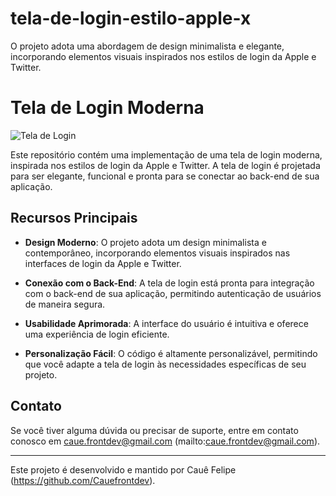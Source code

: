 # tela-de-login-estilo-apple-x
O projeto adota uma abordagem de design minimalista e elegante, incorporando elementos visuais inspirados nos estilos de login da Apple e Twitter.

# Tela de Login Moderna

![Tela de Login](login-screenshot.png)

Este repositório contém uma implementação de uma tela de login moderna, inspirada nos estilos de login da Apple e Twitter. A tela de login é projetada para ser elegante, funcional e pronta para se conectar ao back-end de sua aplicação.

## Recursos Principais

- **Design Moderno**: O projeto adota um design minimalista e contemporâneo, incorporando elementos visuais inspirados nas interfaces de login da Apple e Twitter.

- **Conexão com o Back-End**: A tela de login está pronta para integração com o back-end de sua aplicação, permitindo autenticação de usuários de maneira segura.

- **Usabilidade Aprimorada**: A interface do usuário é intuitiva e oferece uma experiência de login eficiente.

- **Personalização Fácil**: O código é altamente personalizável, permitindo que você adapte a tela de login às necessidades específicas de seu projeto.



## Contato

Se você tiver alguma dúvida ou precisar de suporte, entre em contato conosco em caue.frontdev@gmail.com (mailto:caue.frontdev@gmail.com).

---

Este projeto é desenvolvido e mantido por Cauê Felipe (https://github.com/Cauefrontdev).

